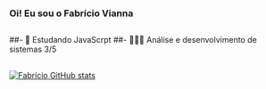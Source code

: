 ### Oi! Eu sou o Fabrício Vianna

##

##- 🦏 Estudando JavaScrpt
##- 👨🏽‍💻 Análise e desenvolvimento de sistemas 3/5

##

[![Fabrício GitHub stats](https://github-readme-stats.vercel.app/api?username=FabrícioViannaSM)](https://github.com/FabrícioViannaSM/github-readme-stats)
